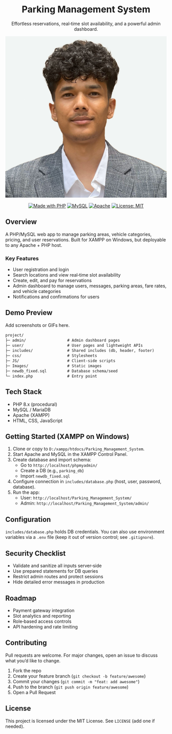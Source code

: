 <div align="center">

# Parking Management System

Effortless reservations, real‑time slot availability, and a powerful admin dashboard.

![Project owner](./Images/Profile.jpg)

[![Made with PHP](https://img.shields.io/badge/PHP-8.x-777BB4?logo=php&logoColor=white)](https://www.php.net/)
[![MySQL](https://img.shields.io/badge/MySQL-8.x-4479A1?logo=mysql&logoColor=white)](https://www.mysql.com/)
[![Apache](https://img.shields.io/badge/Apache-HTTPD-D22128?logo=apache&logoColor=white)](https://httpd.apache.org/)
[![License: MIT](https://img.shields.io/badge/License-MIT-yellow.svg)](#license)

</div>

## Overview
A PHP/MySQL web app to manage parking areas, vehicle categories, pricing, and user reservations. Built for XAMPP on Windows, but deployable to any Apache + PHP host.

### Key Features
- User registration and login
- Search locations and view real‑time slot availability
- Create, edit, and pay for reservations
- Admin dashboard to manage users, messages, parking areas, fare rates, and vehicle categories
- Notifications and confirmations for users

## Demo Preview
Add screenshots or GIFs here.

```text
project/
├─ admin/                  # Admin dashboard pages
├─ user/                   # User pages and lightweight APIs
├─ includes/               # Shared includes (db, header, footer)
├─ css/                    # Stylesheets
├─ JS/                     # Client-side scripts
├─ Images/                 # Static images
├─ newdb_fixed.sql         # Database schema/seed
└─ index.php               # Entry point
```

## Tech Stack
- PHP 8.x (procedural)
- MySQL / MariaDB
- Apache (XAMPP)
- HTML, CSS, JavaScript

## Getting Started (XAMPP on Windows)
1. Clone or copy to `D:/xampp/htdocs/Parking_Management_System`.
2. Start Apache and MySQL in the XAMPP Control Panel.
3. Create database and import schema:
   - Go to `http://localhost/phpmyadmin/`
   - Create a DB (e.g., `parking_db`)
   - Import `newdb_fixed.sql`
4. Configure connection in `includes/database.php` (host, user, password, database).
5. Run the app:
   - User: `http://localhost/Parking_Management_System/`
   - Admin: `http://localhost/Parking_Management_System/admin/`

## Configuration
`includes/database.php` holds DB credentials. You can also use environment variables via a `.env` file (keep it out of version control; see `.gitignore`).

## Security Checklist
- Validate and sanitize all inputs server‑side
- Use prepared statements for DB queries
- Restrict admin routes and protect sessions
- Hide detailed error messages in production

## Roadmap
- Payment gateway integration
- Slot analytics and reporting
- Role‑based access controls
- API hardening and rate limiting

## Contributing
Pull requests are welcome. For major changes, open an issue to discuss what you’d like to change.

1. Fork the repo
2. Create your feature branch (`git checkout -b feature/awesome`)
3. Commit your changes (`git commit -m "feat: add awesome"`)
4. Push to the branch (`git push origin feature/awesome`)
5. Open a Pull Request

## License
This project is licensed under the MIT License. See `LICENSE` (add one if needed).



